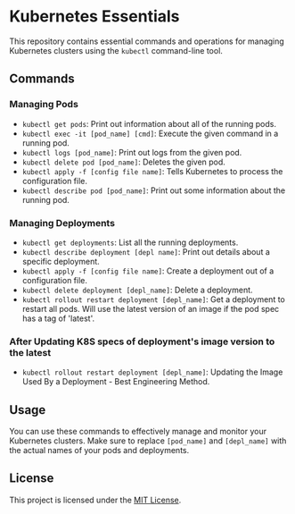 # Kubernetes Essentials

This repository contains essential commands and operations for managing Kubernetes clusters using the `kubectl` command-line tool.

## Commands

### Managing Pods

- `kubectl get pods`: Print out information about all of the running pods.
- `kubectl exec -it [pod_name] [cmd]`: Execute the given command in a running pod.
- `kubectl logs [pod_name]`: Print out logs from the given pod.
- `kubectl delete pod [pod_name]`: Deletes the given pod.
- `kubectl apply -f [config file name]`: Tells Kubernetes to process the configuration file.
- `kubectl describe pod [pod_name]`: Print out some information about the running pod.

### Managing Deployments

- `kubectl get deployments`: List all the running deployments.
- `kubectl describe deployment [depl name]`: Print out details about a specific deployment.
- `kubectl apply -f [config file name]`: Create a deployment out of a configuration file.
- `kubectl delete deployment [depl_name]`: Delete a deployment.
- `kubectl rollout restart deployment [depl_name]`: Get a deployment to restart all pods. Will use the latest version of an image if the pod spec has a tag of 'latest'.

### After Updating K8S specs of deployment's image version to the latest

- `kubectl rollout restart deployment [depl_name]`: Updating the Image Used By a Deployment - Best Engineering Method.
  
## Usage

You can use these commands to effectively manage and monitor your Kubernetes clusters. Make sure to replace `[pod_name]` and `[depl_name]` with the actual names of your pods and deployments.

## License

This project is licensed under the [MIT License](https://opensource.org/licenses/MIT).

